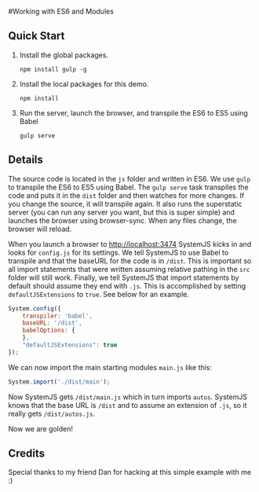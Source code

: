 #Working with ES6 and Modules

## Quick Start


1. Install the global packages.

	`npm install gulp -g`

2. Install the local packages for this demo.

	`npm install`

3. Run the server, launch the browser, and transpile the ES6 to ES5 using Babel

	`gulp serve`

## Details

The source code is located in the `js` folder and written in ES6. We use `gulp` to transpile the ES6 to ES5 using Babel. The `gulp serve` task transpiles the code and puts it in the `dist` folder and then watches for more changes. If you change the source, it will transpile again. It also runs the superstatic server (you can run any server you want, but this is super simple) and launches the browser using browser-sync. When any files change, the browser will reload.

When you launch a browser to [http://localhost:3474](http://localhost:3474) SystemJS kicks in and looks for `config.js` for its settings. We tell SystemJS to use Babel to transpile and that the baseURL for the code is in `/dist`. This is important so all import statements that were written assuming relative pathing in the `src` folder will still work. Finally, we tell SystemJS that import statements by default should assume they end with `.js`. This is accomplished by setting `defaultJSExtensions` to `true`. See below for an example.

```javascript
System.config({
    transpiler: 'babel',
    baseURL: '/dist',
    babelOptions: {
    },
    "defaultJSExtensions": true
});
```

We can now import the main starting modules `main.js` like this:

```javascript
System.import('./dist/main');
```

Now SystemJS gets `/dist/main.js` which in turn imports `autos`. SystemJS knows that the base URL is `/dist` and to assume an extension of `.js`, so it really gets `/dist/autos.js`.

Now we are golden!

## Credits

Special thanks to my friend Dan for hacking at this simple example with me :)